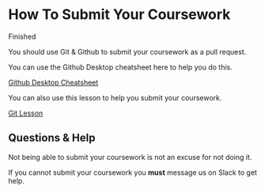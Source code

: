 <!--
Do not edit this file.
Make a change to the template and then pull changes.
https://github.com/CodeYourFuture/CYF-Coursework-Template
-->

# How To Submit Your Coursework

Finished 

You should use Git & Github to submit your coursework as a pull request.

You can use the Github Desktop cheatsheet here to help you do this.

[Github Desktop Cheatsheet](http://syllabus.codeyourfuture.io/git/cheatsheet)

You can also use this lesson to help you submit your coursework.

[Git Lesson](http://syllabus.codeyourfuture.io/git/index)

## Questions & Help

Not being able to submit your coursework is not an excuse for not doing it.

If you cannot submit your coursework you **must** message us on Slack to get help.

